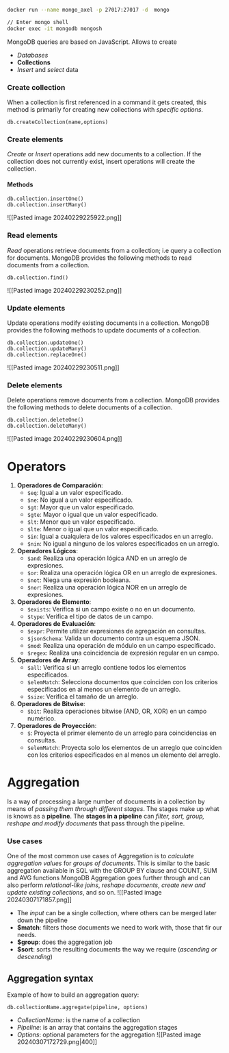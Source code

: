 ```bash
docker run --name mongo_axel -p 27017:27017 -d  mongo

// Enter mongo shell
docker exec -it mongodb mongosh
```
MongoDB queries are based on JavaScript.
Allows to create
- *Databases*
- **Collections**
- *Insert* and *select* data
### Create collection
When a collection is first referenced in a command it gets created, this method is primarily for creating new collections with *specific options*.
```MQL
db.createCollection(name,options)
```
### Create elements
*Create* or *Insert* operations add new documents to a collection. If the collection does not currently exist, insert operations will create the collection.
#### Methods
```MQL
db.collection.insertOne()
db.collection.insertMany()
```
![[Pasted image 20240229225922.png]]
### Read elements
*Read* operations retrieve documents from a collection; i.e query a collection for documents.
MongoDB provides the following methods to read documents from a collection.
```MQL
db.collection.find()
```
![[Pasted image 20240229230252.png]]
### Update elements
Update operations modify existing documents in a collection. MongoDB provides the following methods to update documents of a collection.
```MQL
db.collection.updateOne()  
db.collection.updateMany()  
db.collection.replaceOne()
```
![[Pasted image 20240229230511.png]]
### Delete elements
Delete operations remove documents from a collection. MongoDB provides the following methods to delete documents of a collection.
```MQL
db.collection.deleteOne()  
db.collection.deleteMany()
```
![[Pasted image 20240229230604.png]]
# Operators
1. **Operadores de Comparación**:
    - `$eq`: Igual a un valor especificado.
    - `$ne`: No igual a un valor especificado.
    - `$gt`: Mayor que un valor especificado.
    - `$gte`: Mayor o igual que un valor especificado.
    - `$lt`: Menor que un valor especificado.
    - `$lte`: Menor o igual que un valor especificado.
    - `$in`: Igual a cualquiera de los valores especificados en un arreglo.
    - `$nin`: No igual a ninguno de los valores especificados en un arreglo.
2. **Operadores Lógicos**:
    - `$and`: Realiza una operación lógica AND en un arreglo de expresiones.
    - `$or`: Realiza una operación lógica OR en un arreglo de expresiones.
    - `$not`: Niega una expresión booleana.
    - `$nor`: Realiza una operación lógica NOR en un arreglo de expresiones.
3. **Operadores de Elemento**:
    - `$exists`: Verifica si un campo existe o no en un documento.
    - `$type`: Verifica el tipo de datos de un campo.
4. **Operadores de Evaluación**:
    - `$expr`: Permite utilizar expresiones de agregación en consultas.
    - `$jsonSchema`: Valida un documento contra un esquema JSON.
    - `$mod`: Realiza una operación de módulo en un campo especificado.
    - `$regex`: Realiza una coincidencia de expresión regular en un campo.
5. **Operadores de Array**:
    - `$all`: Verifica si un arreglo contiene todos los elementos especificados.
    - `$elemMatch`: Selecciona documentos que coinciden con los criterios especificados en al menos un elemento de un arreglo.
    - `$size`: Verifica el tamaño de un arreglo.
6. **Operadores de Bitwise**:
    - `$bit`: Realiza operaciones bitwise (AND, OR, XOR) en un campo numérico.
7. **Operadores de Proyección**:
    - `$`: Proyecta el primer elemento de un arreglo para coincidencias en consultas.
    - `$elemMatch`: Proyecta solo los elementos de un arreglo que coinciden con los criterios especificados en al menos un elemento del arreglo.
# Aggregation
Is a way of processing a large number of documents in a collection by means of *passing them through different stages*. The stages make up what is knows as a **pipeline**.
The **stages in a pipeline** can *filter, sort, group, reshape and modify documents* that pass through the pipeline.
### Use cases
One of the most common use cases of Aggregation is to *calculate aggregation values* for *groups of documents*.
This is similar to the basic aggregation available in SQL with the GROUP BY clause and COUNT, SUM and AVG functions
MongoDB Aggregation goes further through and can also perform *relational-like joins*, *reshape documents*, *create new and update existing collections*, and so on.
![[Pasted image 20240307171857.png]]

- The *input* can be a single collection, where others can be merged later down the pipeline
- **$match**: filters those documents we need to work with, those that fir our needs.
- **$group**: does the aggregation job
- **$sort**: sorts the resulting documents the way we require (*ascending or descending*)
## Aggregation syntax
Example of how to build an aggregation query:
```NoSQL
db.collectionName.aggregate(pipeline, options)
```
- *CollectionName*: is the name of a collection
- *Pipeline*: is an array that contains the aggregation stages
- *Options*: optional parameters for the aggregation
![[Pasted image 20240307172729.png|400]]


